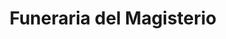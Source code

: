 ---
title: "Funeraria del Magisterio"
url: /santa-cruz/funeraria-del-magisterio/
shop: directores de funerarias
---